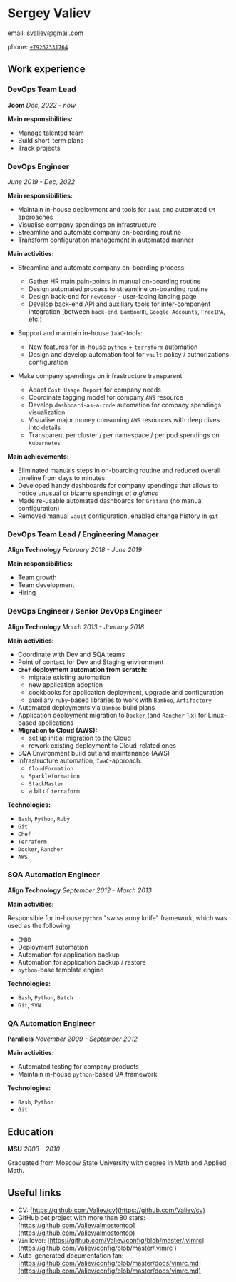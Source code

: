 # Sergey Valiev

email: [svaliev@gmail.com](mailto:svaliev@gmail.com)

phone: [`+79262331764`](tel:+79262331764)


## Work experience

### DevOps Team Lead
**Joom**
*Dec, 2022 - now*

**Main responsibilities:**
* Manage talented team
* Build short-term plans
* Track projects

### DevOps Engineer

*June 2019 - Dec, 2022*

**Main responsibilities:**

* Maintain in-house deployment and tools for `IaaC` and automated `CM` approaches
* Visualise company spendings on infrastructure
* Streamline and automate company on-boarding routine
* Transform configuration management in automated manner


**Main activities:**

* Streamline and automate company on-boarding process:
  * Gather HR main pain-points in manual on-boarding routine
  * Design automated process to streamline on-boarding routine
  * Design back-end for `newcomer` - user-facing landing page
  * Develop back-end API and auxiliary tools for inter-component integration
    (between `back-end`, `BambooHR`, `Google Accounts`, `FreeIPA`, etc.)

* Support and maintain in-house `IaaC`-tools:
  * New features for in-house `python` + `terraform` automation
  * Design and develop automation tool for `vault` policy / authorizations
    configuration

* Make company spendings on infrastructure transparent
  * Adapt `Cost Usage Report` for company needs
  * Coordinate tagging model for company `AWS` resource
  * Develop `dashboard-as-a-code` automation for company spendings visualization
  * Visualise major money consuming `AWS` resources with deep dives into details
  * Transparent per cluster / per namespace / per pod spendings on `Kubernetes`


**Main achievements:**

* Eliminated manuals steps in on-boarding routine and reduced overall timeline
  from days to minutes
* Developed handy dashboards for company spendings that allows
  to notice unusual or bizarre spendings *at a glance*
* Made re-usable automated dashboards for `Grafana` (no manual configuration)
* Removed manual `vault` configuration, enabled change history in `git`


### DevOps Team Lead / Engineering Manager

**Align Technology**
*February 2018 - June 2019*

**Main responsibilities:**

* Team growth
* Team development
* Hiring

### DevOps Engineer / Senior DevOps Engineer

**Align Technology**
*March 2013 - January 2018*


**Main activities:**

* Coordinate with Dev and SQA teams
* Point of contact for Dev and Staging environment
* **`Chef` deployment automation from scratch:**
    * migrate existing automation
    * new application adoption
    * cookbooks for application deployment, upgrade and configuration
    * auxiliary `ruby`-based libraries to work with `Bamboo`, `Artifactory`
* Automated deployments via `Bamboo` build plans
* Application deployment migration to `Docker` (and `Rancher` 1.x) for
    Linux-based applications
* **Migration to Cloud (AWS):**
    * set up initial migration to the Cloud
    * rework existing deployment to Cloud-related ones
* SQA Environment build out and maintenance (AWS)
* Infrastructure automation, `IaaC`-approach:
  * `CloudFormation`
  * `Sparkleformation`
  * `StackMaster`
  * a bit of `terraform`


**Technologies:**

* `Bash`, `Python`, `Ruby`
* `Git`
* `Chef`
* `Terraform`
* `Docker`, `Rancher`
* `AWS`


### SQA Automation Engineer

**Align Technology**
*September 2012 - March 2013*

**Main activities:**

Responsible for in-house `python` "swiss army knife" framework, which was used
as the following:

* `CMDB`
* Deployment automation
* Automation for application backup
* Automation for application backup / restore
* `python`-base template engine


**Technologies:**

* `Bash`, `Python`, `Batch`
* `Git`, `SVN`


### QA Automation Engineer
**Parallels**
*November 2009 - September 2012*

**Main activities:**

* Automated testing for company products
* Maintain in-house `python`-based QA framework

**Technologies:**

* `Bash`, `Python`
* `Git`

## Education

**MSU** *2003 - 2010*

Graduated from Moscow State University with degree in Math and Applied Math.

## Useful links

* CV: [https://github.com/Valiev/cv](https://github.com/Valiev/cv)
* GitHub pet project with more than 80 stars: [https://github.com/Valiev/almostontop](https://github.com/Valiev/almostontop)
* `Vim` lover: [https://github.com/Valiev/config/blob/master/.vimrc](https://github.com/Valiev/config/blob/master/.vimrc )
* Auto-generated documentation fan: [https://github.com/Valiev/config/blob/master/docs/vimrc.md](https://github.com/Valiev/config/blob/master/docs/vimrc.md)
